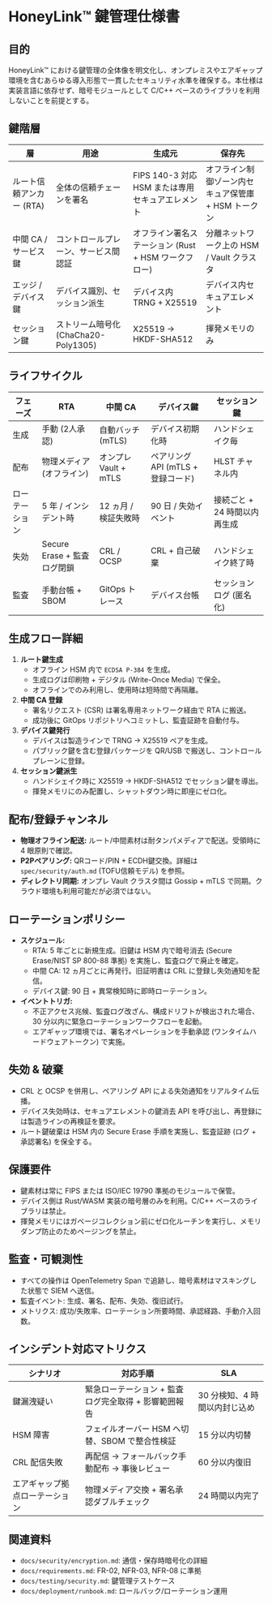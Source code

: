 # HoneyLink™ 鍵管理仕様書

## 目的
HoneyLink™ における鍵管理の全体像を明文化し、オンプレミスやエアギャップ環境を含むあらゆる導入形態で一貫したセキュリティ水準を確保する。本仕様は実装言語に依存せず、暗号モジュールとして C/C++ ベースのライブラリを利用しないことを前提とする。

## 鍵階層
| 層 | 用途 | 生成元 | 保存先 |
|----|------|--------|---------|
| ルート信頼アンカー (RTA) | 全体の信頼チェーンを署名 | FIPS 140-3 対応 HSM または専用セキュアエレメント | オフライン制御ゾーン内セキュア保管庫 + HSM トークン |
| 中間 CA / サービス鍵 | コントロールプレーン、サービス間認証 | オフライン署名ステーション (Rust + HSM ワークフロー) | 分離ネットワーク上の HSM / Vault クラスタ |
| エッジ / デバイス鍵 | デバイス識別、セッション派生 | デバイス内 TRNG + X25519 | デバイス内セキュアエレメント |
| セッション鍵 | ストリーム暗号化 (ChaCha20-Poly1305) | X25519 → HKDF-SHA512 | 揮発メモリのみ |

## ライフサイクル
| フェーズ | RTA | 中間 CA | デバイス鍵 | セッション鍵 |
|----------|-----|---------|-------------|-------------|
| 生成 | 手動 (2人承認) | 自動バッチ (mTLS) | デバイス初期化時 | ハンドシェイク毎 |
| 配布 | 物理メディア (オフライン) | オンプレ Vault + mTLS | ペアリング API (mTLS + 登録コード) | HLST チャネル内 |
| ローテーション | 5 年 / インシデント時 | 12 ヵ月 / 検証失敗時 | 90 日 / 失効イベント | 接続ごと + 24 時間以内再生成 |
| 失効 | Secure Erase + 監査ログ閉鎖 | CRL / OCSP | CRL + 自己破棄 | ハンドシェイク終了時 |
| 監査 | 手動台帳 + SBOM | GitOps トレース | デバイス台帳 | セッションログ (匿名化) |

## 生成フロー詳細
1. **ルート鍵生成**
   - オフライン HSM 内で `ECDSA P-384` を生成。
   - 生成ログは印刷物 + デジタル (Write-Once Media) で保全。
   - オフラインでのみ利用し、使用時は短時間で再隔離。
2. **中間 CA 登録**
   - 署名リクエスト (CSR) は署名専用ネットワーク経由で RTA に搬送。
   - 成功後に GitOps リポジトリへコミットし、監査証跡を自動付与。
3. **デバイス鍵発行**
   - デバイスは製造ラインで TRNG → X25519 ペアを生成。
   - パブリック鍵を含む登録パッケージを QR/USB で搬送し、コントロールプレーンに登録。
4. **セッション鍵派生**
   - ハンドシェイク時に X25519 → HKDF-SHA512 でセッション鍵を導出。
   - 揮発メモリにのみ配置し、シャットダウン時に即座にゼロ化。

## 配布/登録チャンネル
- **物理オフライン配送:** ルート/中間素材は耐タンパメディアで配送。受領時に 4 眼原則で確認。
- **P2Pペアリング:** QRコード/PIN + ECDH鍵交換。詳細は `spec/security/auth.md` (TOFU信頼モデル) を参照。
- **ディレクトリ同期:** オンプレ Vault クラスタ間は Gossip + mTLS で同期。クラウド環境も利用可能だが必須ではない。

## ローテーションポリシー
- **スケジュール:**
   - RTA: 5 年ごとに新規生成。旧鍵は HSM 内で暗号消去 (Secure Erase/NIST SP 800-88 準拠) を実施し、監査ログで廃止を確定。
   - 中間 CA: 12 ヵ月ごとに再発行。旧証明書は CRL に登録し失効通知を配信。
   - デバイス鍵: 90 日 + 異常検知時に即時ローテーション。
- **イベントトリガ:**
   - 不正アクセス兆候、監査ログ改ざん、構成ドリフトが検出された場合、30 分以内に緊急ローテーションワークフローを起動。
   - エアギャップ環境では、署名オペレーションを手動承認 (ワンタイムハードウェアトークン) で実施。

## 失効 & 破棄
- CRL と OCSP を併用し、ペアリング API による失効通知をリアルタイム伝播。
- デバイス失効時は、セキュアエレメントの鍵消去 API を呼び出し、再登録には製造ラインの再検証を要求。
- ルート鍵破棄は HSM 内の Secure Erase 手順を実施し、監査証跡 (ログ + 承認署名) を保全する。

## 保護要件
- 鍵素材は常に FIPS または ISO/IEC 19790 準拠のモジュールで保管。
- デバイス側は Rust/WASM 実装の暗号層のみを利用。C/C++ ベースのライブラリは禁止。
- 揮発メモリにはガベージコレクション前にゼロ化ルーチンを実行し、メモリダンプ防止のためページングを禁止。

## 監査・可観測性
- すべての操作は OpenTelemetry Span で追跡し、暗号素材はマスキングした状態で SIEM へ送信。
- 監査イベント: 生成、署名、配布、失効、復旧試行。
- メトリクス: 成功/失敗率、ローテーション所要時間、承認経路、手動介入回数。

## インシデント対応マトリクス
| シナリオ | 対応手順 | SLA |
|----------|-----------|-----|
| 鍵漏洩疑い | 緊急ローテーション + 監査ログ完全取得 + 影響範囲報告 | 30 分検知、4 時間以内封じ込め |
| HSM 障害 | フェイルオーバー HSM へ切替、SBOM で整合性検証 | 15 分以内切替 |
| CRL 配信失敗 | 再配信 → フォールバック手動配布 → 事後レビュー | 60 分以内復旧 |
| エアギャップ拠点ローテーション | 物理メディア交換 + 署名承認ダブルチェック | 24 時間以内完了 |

## 関連資料
- `docs/security/encryption.md`: 通信・保存時暗号化の詳細
- `docs/requirements.md`: FR-02, NFR-03, NFR-08 に準拠
- `docs/testing/security.md`: 鍵管理テストケース
- `docs/deployment/runbook.md`: ロールバック/ローテーション運用
